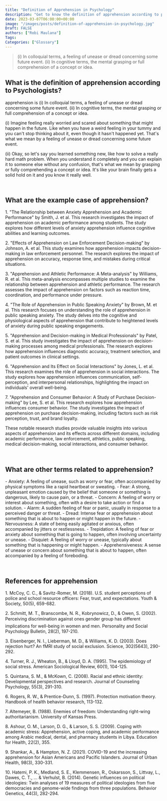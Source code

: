 ```yaml
---
title: "Definition of Apprehension in Psychology"
description: "Get to know the definition of apprehension according to psychologists."
date: 2023-03-07T06:00:00+00:00
image: "/images/posts/definition-of-apprehension-in-psychology.jpg"
Draft: FALSE
authors: ["Robi Maulana"]
Tags: 
Categories: ["Glossary"]
---
```






> (i) In colloquial terms, a feeling of unease or dread concerning some future event. (ii) In cognitive terms, the mental grasping or full comprehension of a concept or idea.

## What is the definition of apprehension according to Psychologists?

apprehension is (i) In colloquial terms, a feeling of unease or dread concerning some future event. (ii) In cognitive terms, the mental grasping or full comprehension of a concept or idea.

(i) Imagine feeling really worried and scared about something that might happen in the future. Like when you have a weird feeling in your tummy and you can't stop thinking about it, even though it hasn't happened yet. That's what we mean by a feeling of unease or dread concerning some future event.

(ii) Okay, so let's say you learned something new, like how to solve a really hard math problem. When you understand it completely and you can explain it to someone else without any confusion, that's what we mean by grasping or fully comprehending a concept or idea. It's like your brain finally gets a solid hold on it and you know it really well.

 

## What are the example case of apprehension?

1\. "The Relationship between Anxiety Apprehension and Academic Performance" by Smith, J. et al. This research investigates the impact of apprehension on academic performance among students. The study explores how different levels of anxiety apprehension influence cognitive abilities and learning outcomes.

2\. "Effects of Apprehension on Law Enforcement Decision-making" by Johnson, A. et al. This study examines how apprehension impacts decision-making in law enforcement personnel. The research explores the impact of apprehension on accuracy, response time, and mistakes during critical situations.

3\. "Apprehension and Athletic Performance: A Meta-analysis" by Williams, R. et al. This meta-analysis encompasses multiple studies to examine the relationship between apprehension and athletic performance. The research assesses the impact of apprehension on factors such as reaction time, coordination, and performance under pressure.

4\. "The Role of Apprehension in Public Speaking Anxiety" by Brown, M. et al. This research focuses on understanding the role of apprehension in public speaking anxiety. The study delves into the cognitive and physiological aspects of apprehension that contribute to heightened levels of anxiety during public speaking engagements.

5\. "Apprehension and Decision-making in Medical Professionals" by Patel, S. et al. This study investigates the impact of apprehension on decision-making processes among medical professionals. The research explores how apprehension influences diagnostic accuracy, treatment selection, and patient outcomes in clinical settings.

6\. "Apprehension and Its Effect on Social Interactions" by Jones, L. et al. This research examines the role of apprehension in social interactions. The study explores how apprehension influences communication, self-perception, and interpersonal relationships, highlighting the impact on individuals' overall well-being.

7\. "Apprehension and Consumer Behavior: A Study of Purchase Decision-making" by Lee, S. et al. This research explores how apprehension influences consumer behavior. The study investigates the impact of apprehension on purchase decision-making, including factors such as risk perception, trust, and brand loyalty.

These notable research studies provide valuable insights into various aspects of apprehension and its effects across different domains, including academic performance, law enforcement, athletics, public speaking, medical decision-making, social interactions, and consumer behavior.

 

## What are other terms related to apprehension?

\- Anxiety: A feeling of unease, such as worry or fear, often accompanied by physical symptoms like a rapid heartbeat or sweating. - Fear: A strong, unpleasant emotion caused by the belief that someone or something is dangerous, likely to cause pain, or a threat. - Concern: A feeling of worry or interest about something, often with a desire to take action or find a solution. - Alarm: A sudden feeling of fear or panic, usually in response to a perceived danger or threat. - Dread: Intense fear or apprehension about something that is about to happen or might happen in the future. - Nervousness: A state of being easily agitated or anxious, often accompanied by jitters or restlessness. - Trepidation: A feeling of fear or anxiety about something that is going to happen, often involving uncertainty or unease. - Disquiet: A feeling of worry or unease, typically about something that is happening or might happen. - Apprehensiveness: A sense of unease or concern about something that is about to happen, often accompanied by a feeling of foreboding.

 

## References for apprehension

1\. McCoy, C. C., & Savitz-Romer, M. (2018). U.S. student perceptions of police and school resource officers: Fear, trust, and expectations. Youth & Society, 50(5), 659-682.

2\. Schmitt, M. T., Branscombe, N. R., Kobrynowicz, D., & Owen, S. (2002). Perceiving discrimination against ones gender group has different implications for well-being in women and men. Personality and Social Psychology Bulletin, 28(2), 197-210.

3\. Eisenberger, N. I., Lieberman, M. D., & Williams, K. D. (2003). Does rejection hurt? An fMRI study of social exclusion. Science, 302(5643), 290-292.

4\. Turner, R. J., Wheaton, B., & Lloyd, D. A. (1995). The epidemiology of social stress. American Sociological Review, 60(1), 104-125.

5\. Quintana, S. M., & McKown, C. (2008). Racial and ethnic identity: Developmental perspectives and research. Journal of Counseling Psychology, 55(3), 291-310.

6\. Rogers, R. W., & Prentice-Dunn, S. (1997). Protection motivation theory. Handbook of health behavior research, 113-132.

7\. Altemeyer, B. (1988). Enemies of freedom: Understanding right-wing authoritarianism. University of Kansas Press.

8\. Ashour, O. M., Larson, D. G., & Larson, S. S. (2009). Coping with academic stress: Apprehension, active coping, and academic performance among Arabic medical, dental, and pharmacy students in Libya. Education for Health, 22(2), 355.

9\. Shankar, A., & Hampton, N. Z. (2021). COVID-19 and the increasing apprehension for Asian Americans and Pacific Islanders. Journal of Urban Health, 98(3), 330-331.

10\. Hatemi, P. K., Medland, S. E., Klemmensen, R., Oskarsson, S., Littvay, L., Dawes, C. T., ... & Verhulst, B. (2014). Genetic influences on political ideologies: Twin analyses of 19 measures of political ideologies from five democracies and genome-wide findings from three populations. Behavior Genetics, 44(3), 282-294.
